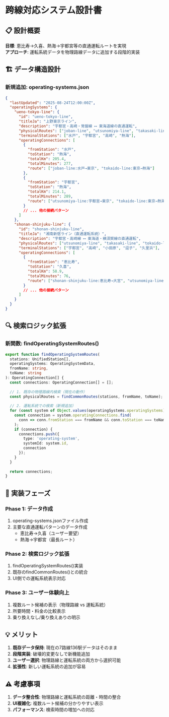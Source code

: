 # 跨線対応システム設計書

## 📋 設計概要

**目標**: 恵比寿→久喜、熱海→宇都宮等の直通運転ルートを実現  
**アプローチ**: 運転系統データを物理路線データに追加する段階的実装

## 🏗️ データ構造設計

### 新規追加: operating-systems.json
```json
{
  "lastUpdated": "2025-08-24T12:00:00Z",
  "operatingSystems": {
    "ueno-tokyo-line": {
      "id": "ueno-tokyo-line",
      "titleJa": "上野東京ライン",
      "description": "宇都宮・高崎・常磐線 ⟷ 東海道線の直通運転",
      "physicalRoutes": ["joban-line", "utsunomiya-line", "takasaki-line", "tokaido-line"],
      "terminalStations": ["水戸", "宇都宮", "高崎", "熱海"],
      "operatingConnections": [
        {
          "fromStation": "水戸",
          "toStation": "熱海", 
          "totalKm": 205.4,
          "totalMinutes": 277,
          "route": ["joban-line:水戸→東京", "tokaido-line:東京→熱海"]
        },
        {
          "fromStation": "宇都宮",
          "toStation": "熱海",
          "totalKm": 214.1, 
          "totalMinutes": 289,
          "route": ["utsunomiya-line:宇都宮→東京", "tokaido-line:東京→熱海"]
        }
        // ... 他の接続パターン
      ]
    },
    "shonan-shinjuku-line": {
      "id": "shonan-shinjuku-line",
      "titleJa": "湘南新宿ライン（直通運転系統）",
      "description": "宇都宮・高崎線 ⟷ 東海道・横須賀線の直通運転", 
      "physicalRoutes": ["utsunomiya-line", "takasaki-line", "tokaido-line", "yokosuka-line"],
      "terminalStations": ["宇都宮", "高崎", "小田原", "逗子", "久里浜"],
      "operatingConnections": [
        {
          "fromStation": "恵比寿",
          "toStation": "久喜",
          "totalKm": 58.9,
          "totalMinutes": 76,
          "route": ["shonan-shinjuku-line:恵比寿→大宮", "utsunomiya-line:大宮→久喜"]
        }
        // ... 他の接続パターン
      ]
    }
  }
}
```

## 🔍 検索ロジック拡張

### 新関数: findOperatingSystemRoutes()
```typescript
export function findOperatingSystemRoutes(
  stations: UnifiedStation[], 
  operatingSystems: OperatingSystemData,
  fromName: string, 
  toName: string
): OperatingConnection[] {
  const connections: OperatingConnection[] = [];
  
  // 1. 既存の物理路線内検索（現在の動作）
  const physicalRoutes = findCommonRoutes(stations, fromName, toName);
  
  // 2. 運転系統での検索（新規追加）
  for (const system of Object.values(operatingSystems.operatingSystems)) {
    const connection = system.operatingConnections.find(
      conn => conn.fromStation === fromName && conn.toStation === toName
    );
    if (connection) {
      connections.push({
        type: 'operating-system',
        systemId: system.id,
        connection
      });
    }
  }
  
  return connections;
}
```

## 🎯 実装フェーズ

### Phase 1: データ作成
1. operating-systems.jsonファイル作成
2. 主要な直通運転パターンのデータ作成
   - 恵比寿→久喜（ユーザー要望）
   - 熱海→宇都宮（最長ルート）

### Phase 2: 検索ロジック拡張  
1. findOperatingSystemRoutes()実装
2. 既存のfindCommonRoutes()との統合
3. UI側での運転系統表示対応

### Phase 3: ユーザー体験向上
1. 複数ルート候補の表示（物理路線 vs 運転系統）
2. 所要時間・料金の比較表示
3. 乗り換えなし/乗り換えありの明示

## 💡 メリット

1. **既存データ保持**: 現在の7路線136駅データはそのまま
2. **段階実装**: 破壊的変更なしで新機能追加
3. **ユーザー選択**: 物理路線と運転系統の両方から選択可能
4. **拡張性**: 新しい運転系統の追加が容易

## ⚠️ 考慮事項

1. **データ整合性**: 物理路線と運転系統の距離・時間の整合
2. **UI複雑化**: 複数ルート候補の分かりやすい表示
3. **パフォーマンス**: 検索時間の増加への対応